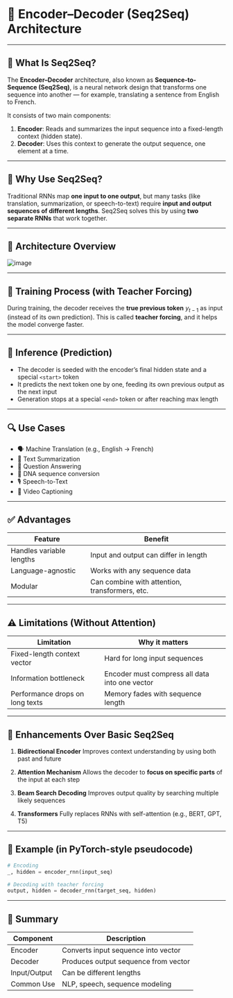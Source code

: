 # 🔄 **Encoder–Decoder (Seq2Seq) Architecture**

---

## 📘 **What Is Seq2Seq?**

The **Encoder–Decoder** architecture, also known as **Sequence-to-Sequence (Seq2Seq)**, is a neural network design that transforms one sequence into another — for example, translating a sentence from English to French.

It consists of two main components:

1. **Encoder**: Reads and summarizes the input sequence into a fixed-length context (hidden state).
2. **Decoder**: Uses this context to generate the output sequence, one element at a time.

---

## 🧠 **Why Use Seq2Seq?**

Traditional RNNs map **one input to one output**, but many tasks (like translation, summarization, or speech-to-text) require **input and output sequences of different lengths**.
Seq2Seq solves this by using **two separate RNNs** that work together.

---

## 🧱 **Architecture Overview**

![image](https://github.com/user-attachments/assets/5d98a3eb-9798-4737-b1cf-419dd9153b45)

---

## 🔄 **Training Process (with Teacher Forcing)**

During training, the decoder receives the **true previous token** $y_{t-1}$ as input (instead of its own prediction). This is called **teacher forcing**, and it helps the model converge faster.

---

## 🧭 **Inference (Prediction)**

* The decoder is seeded with the encoder’s final hidden state and a special `<start>` token
* It predicts the next token one by one, feeding its own previous output as the next input
* Generation stops at a special `<end>` token or after reaching max length

---

## 🔍 **Use Cases**

* 🗣️ Machine Translation (e.g., English → French)
* 📄 Text Summarization
* 🧾 Question Answering
* 🧬 DNA sequence conversion
* 🎙️ Speech-to-Text
* 🎥 Video Captioning

---

## ✅ **Advantages**

| Feature                  | Benefit                                        |
| ------------------------ | ---------------------------------------------- |
| Handles variable lengths | Input and output can differ in length          |
| Language-agnostic        | Works with any sequence data                   |
| Modular                  | Can combine with attention, transformers, etc. |

---

## ⚠️ **Limitations (Without Attention)**

| Limitation                      | Why it matters                                 |
| ------------------------------- | ---------------------------------------------- |
| Fixed-length context vector     | Hard for long input sequences                  |
| Information bottleneck          | Encoder must compress all data into one vector |
| Performance drops on long texts | Memory fades with sequence length              |

---

## 🚀 **Enhancements Over Basic Seq2Seq**

1. **Bidirectional Encoder**
   Improves context understanding by using both past and future

2. **Attention Mechanism**
   Allows the decoder to **focus on specific parts** of the input at each step

3. **Beam Search Decoding**
   Improves output quality by searching multiple likely sequences

4. **Transformers**
   Fully replaces RNNs with self-attention (e.g., BERT, GPT, T5)

---

## 🔧 Example (in PyTorch-style pseudocode)

```python
# Encoding
_, hidden = encoder_rnn(input_seq)

# Decoding with teacher forcing
output, hidden = decoder_rnn(target_seq, hidden)
```

---

## 🧾 Summary

| Component    | Description                          |
| ------------ | ------------------------------------ |
| Encoder      | Converts input sequence into vector  |
| Decoder      | Produces output sequence from vector |
| Input/Output | Can be different lengths             |
| Common Use   | NLP, speech, sequence modeling       |
